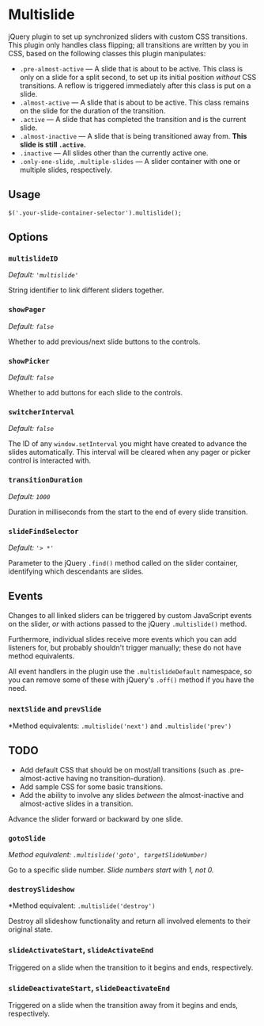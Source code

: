 # Multislide

jQuery plugin to set up synchronized sliders with custom CSS transitions. This plugin only handles class flipping; all transitions are written by you in CSS, based on the following classes this plugin manipulates:

- `.pre-almost-active` — A slide that is about to be active. This class is only on a slide for a split second, to set up its initial position *without* CSS transitions. A reflow is triggered immediately after this class is put on a slide.
- `.almost-active` — A slide that is about to be active. This class remains on the slide for the duration of the transition.
- `.active` — A slide that has completed the transition and is the current slide.
- `.almost-inactive` — A slide that is being transitioned away from. **This slide is still `.active`.**
- `.inactive` — All slides other than the currently active one.
- `.only-one-slide`, `.multiple-slides` — A slider container with one or multiple slides, respectively.

## Usage

```$('.your-slide-container-selector').multislide();```

## Options

### `multislideID`

*Default: `'multislide'`*

String identifier to link different sliders together.

### `showPager`

*Default: `false`*

Whether to add previous/next slide buttons to the controls.

### `showPicker`

*Default: `false`*

Whether to add buttons for each slide to the controls.

### `switcherInterval`

*Default: `false`*

The ID of any `window.setInterval` you might have created to advance the slides automatically. This interval will be cleared when any pager or picker control is interacted with.

### `transitionDuration`

*Default: `1000`*

Duration in milliseconds from the start to the end of every slide transition.

### `slideFindSelector`

*Default: `'> *'`*

Parameter to the jQuery `.find()` method called on the slider container, identifying which descendants are slides.

## Events

Changes to all linked sliders can be triggered by custom JavaScript events on the slider, *or* with actions passed to the jQuery `.multislide()` method.

Furthermore, individual slides receive more events which you can add listeners for, but probably shouldn't trigger manually; these do not have method equivalents.

All event handlers in the plugin use the `.multislideDefault` namespace, so you can remove some of these with jQuery's `.off()` method if you have the need.

### `nextSlide` and `prevSlide`

*Method equivalents: `.multislide('next')` and `.multislide('prev')`

## TODO

- Add default CSS that should be on most/all transitions (such as .pre-almost-active having no transition-duration).
- Add sample CSS for some basic transitions.
- Add the ability to involve any slides *between* the almost-inactive and almost-active slides in a transition.

Advance the slider forward or backward by one slide.

### `gotoSlide`

*Method equivalent: `.multislide('goto', targetSlideNumber)`*

Go to a specific slide number. *Slide numbers start with 1, not 0.*

### `destroySlideshow`

*Method equivalent: `.multislide('destroy')`

Destroy all slideshow functionality and return all involved elements to their original state.

### `slideActivateStart`, `slideActivateEnd`

Triggered on a slide when the transition to it begins and ends, respectively.

### `slideDeactivateStart`, `slideDeactivateEnd`

Triggered on a slide when the transition away from it begins and ends, respectively.
